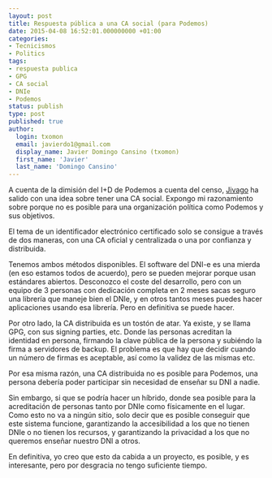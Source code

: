 ```yaml
---
layout: post
title: Respuesta pública a una CA social (para Podemos)
date: 2015-04-08 16:52:01.000000000 +01:00
categories:
- Tecnicismos
- Politics
tags:
- respuesta publica
- GPG
- CA social
- DNIe
- Podemos
status: publish
type: post
published: true
author:
  login: txomon
  email: javierdo1@gmail.com
  display_name: Javier Domingo Cansino (txomon)
  first_name: 'Javier'
  last_name: 'Domingo Cansino'
---
```

A cuenta de la dimisión del I+D de Podemos a cuenta del censo, [Jivago](http://www.jivablog.com/) ha salido con una idea sobre tener una CA social. Expongo mi razonamiento sobre porque no es posible para una organización política como Podemos y sus objetivos.

El tema de un identificador electrónico certificado solo se consigue a través de dos maneras, con una CA oficial y centralizada o una por confianza y distribuida.

Tenemos ambos métodos disponibles. El software del DNI-e es una mierda (en eso estamos todos de acuerdo), pero se pueden mejorar porque usan estándares abiertos. Desconozco el coste del desarrollo, pero con un equipo de 3 personas con dedicación completa en 2 meses sacas seguro una librería que maneje bien el DNIe, y en otros tantos meses puedes hacer aplicaciones usando esa librería. Pero en definitiva se puede hacer.

Por otro lado, la CA distribuida es un tostón de atar. Ya existe, y se llama GPG, con sus signing parties, etc. Donde las personas acreditan la identidad en persona, firmando la clave pública de la persona y subiéndo la firma a servidores de backup. El problema es que hay que decidir cuando un número de firmas es aceptable, así como la validez de las mismas etc.

Por esa misma razón, una CA distribuida no es posible para Podemos, una persona debería poder participar sin necesidad de enseñar su DNI a nadie.

Sin embargo, si que se podría hacer un híbrido, donde sea posible para la acreditación de personas tanto por DNIe como físicamente en el lugar. Como esto no va a ningún sitio, solo decir que es posible conseguir que este sistema funcione, garantizando la accesibilidad a los que no tienen DNIe o no tienen los recursos, y garantizando la privacidad a los que no queremos enseñar nuestro DNI a otros.

En definitiva, yo creo que esto da cabida a un proyecto, es posible, y es interesante, pero por desgracia no tengo suficiente tiempo.
